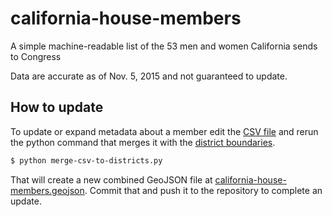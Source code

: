 # california-house-members

A simple machine-readable list of the 53 men and women California sends to Congress

Data are accurate as of Nov. 5, 2015 and not guaranteed to update.

## How to update

To update or expand metadata about a member edit the [CSV file](./california-house-members.csv)
and rerun the python command that merges it with the [district boundaries](./2011-districts.geojson).

```bash
$ python merge-csv-to-districts.py
```

That will create a new combined GeoJSON file at [california-house-members.geojson](./california-house-members.geojson).
Commit that and push it to the repository to complete an update.

